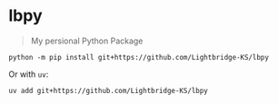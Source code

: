 # lbpy

> My persional Python Package


```shell
python -m pip install git+https://github.com/Lightbridge-KS/lbpy
```

Or with `uv`:

```shell
uv add git+https://github.com/Lightbridge-KS/lbpy
```